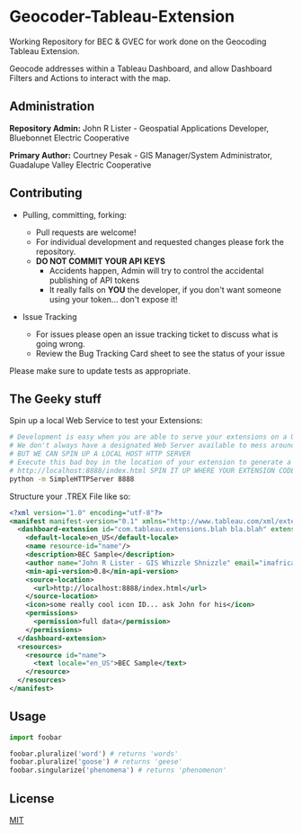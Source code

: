 # Geocoder-Tableau-Extension

Working Repository for BEC & GVEC for work done on the Geocoding Tableau Extension.

Geocode addresses within a Tableau Dashboard, and allow Dashboard Filters and Actions to interact with the map.

## Administration

**Repository Admin:** John R Lister - Geospatial Applications Developer, Bluebonnet Electric Cooperative

**Primary Author:** Courtney Pesak - GIS Manager/System Administrator, Guadalupe Valley Electric Cooperative

## Contributing
* Pulling, committing, forking:
    * Pull requests are welcome!
    * For individual development and requested changes please fork the repository.
    * **DO NOT COMMIT YOUR API KEYS**
       * Accidents happen, Admin will try to control the accidental publishing of API tokens
       * It really falls on **YOU** the developer, if you don't want someone using your token... don't expose it! 

* Issue Tracking
   * For issues please open an issue tracking ticket to discuss what is going wrong.
   * Review the Bug Tracking Card sheet to see the status of your issue

Please make sure to update tests as appropriate.

## The Geeky stuff

Spin up a local Web Service to test your Extensions:
```bash
# Development is easy when you are able to serve your extensions on a URL 
# We don't always have a designated Web Server available to mess around on...
# BUT WE CAN SPIN UP A LOCAL HOST HTTP SERVER
# Execute this bad boy in the location of your extension to generate a URL Like:
# http://localhost:8888/index.html SPIN IT UP WHERE YOUR EXTENSION CODE LIVES
python -m SimpleHTTPServer 8888
```

Structure your .TREX File like so:
```xml
<?xml version="1.0" encoding="utf-8"?>
<manifest manifest-version="0.1" xmlns="http://www.tableau.com/xml/extension_manifest">
  <dashboard-extension id="com.tableau.extensions.blah bla.blah" extension-version="0.6.0">
    <default-locale>en_US</default-locale>
    <name resource-id="name"/>
    <description>BEC Sample</description>
    <author name="John R Lister - GIS Whizzle Shnizzle" email="imafrican@imnotexposingmyemail.coop" organization="BEC" website="https://www.tableau.com"/>
    <min-api-version>0.8</min-api-version>
    <source-location>
      <url>http://localhost:8888/index.html</url>
    </source-location>
    <icon>some really cool icon ID... ask John for his</icon>
    <permissions>
      <permission>full data</permission>
    </permissions>
  </dashboard-extension>
  <resources>
    <resource id="name">
      <text locale="en_US">BEC Sample</text>
    </resource>
  </resources>
</manifest>
```

## Usage

```python
import foobar

foobar.pluralize('word') # returns 'words'
foobar.pluralize('goose') # returns 'geese'
foobar.singularize('phenomena') # returns 'phenomenon'
```



## License
[MIT](https://choosealicense.com/licenses/mit/)


